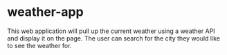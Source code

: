 # weather-app
This web application will pull up the current weather using a weather API and display it on the page. The user can search for the city they would like to see the weather for. 
